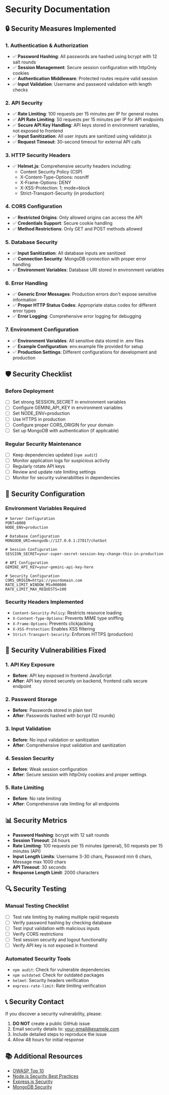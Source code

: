 # Security Documentation

## 🔒 Security Measures Implemented

### 1. **Authentication & Authorization**
- ✅ **Password Hashing**: All passwords are hashed using bcrypt with 12 salt rounds
- ✅ **Session Management**: Secure session configuration with httpOnly cookies
- ✅ **Authentication Middleware**: Protected routes require valid session
- ✅ **Input Validation**: Username and password validation with length checks

### 2. **API Security**
- ✅ **Rate Limiting**: 100 requests per 15 minutes per IP for general routes
- ✅ **API Rate Limiting**: 50 requests per 15 minutes per IP for API endpoints
- ✅ **Secure API Key Handling**: API keys stored in environment variables, not exposed to frontend
- ✅ **Input Sanitization**: All user inputs are sanitized using validator.js
- ✅ **Request Timeout**: 30-second timeout for external API calls

### 3. **HTTP Security Headers**
- ✅ **Helmet.js**: Comprehensive security headers including:
  - Content Security Policy (CSP)
  - X-Content-Type-Options: nosniff
  - X-Frame-Options: DENY
  - X-XSS-Protection: 1; mode=block
  - Strict-Transport-Security (in production)

### 4. **CORS Configuration**
- ✅ **Restricted Origins**: Only allowed origins can access the API
- ✅ **Credentials Support**: Secure cookie handling
- ✅ **Method Restrictions**: Only GET and POST methods allowed

### 5. **Database Security**
- ✅ **Input Sanitization**: All database inputs are sanitized
- ✅ **Connection Security**: MongoDB connection with proper error handling
- ✅ **Environment Variables**: Database URI stored in environment variables

### 6. **Error Handling**
- ✅ **Generic Error Messages**: Production errors don't expose sensitive information
- ✅ **Proper HTTP Status Codes**: Appropriate status codes for different error types
- ✅ **Error Logging**: Comprehensive error logging for debugging

### 7. **Environment Configuration**
- ✅ **Environment Variables**: All sensitive data stored in .env files
- ✅ **Example Configuration**: env.example file provided for setup
- ✅ **Production Settings**: Different configurations for development and production

## 🛡️ Security Checklist

### Before Deployment
- [ ] Set strong SESSION_SECRET in environment variables
- [ ] Configure GEMINI_API_KEY in environment variables
- [ ] Set NODE_ENV=production
- [ ] Use HTTPS in production
- [ ] Configure proper CORS_ORIGIN for your domain
- [ ] Set up MongoDB with authentication (if applicable)

### Regular Security Maintenance
- [ ] Keep dependencies updated (`npm audit`)
- [ ] Monitor application logs for suspicious activity
- [ ] Regularly rotate API keys
- [ ] Review and update rate limiting settings
- [ ] Monitor for security vulnerabilities in dependencies

## 🔧 Security Configuration

### Environment Variables Required
```env
# Server Configuration
PORT=8000
NODE_ENV=production

# Database Configuration
MONGODB_URI=mongodb://127.0.0.1:27017/chatbot

# Session Configuration
SESSION_SECRET=your-super-secret-session-key-change-this-in-production

# API Configuration
GEMINI_API_KEY=your-gemini-api-key-here

# Security Configuration
CORS_ORIGIN=https://yourdomain.com
RATE_LIMIT_WINDOW_MS=900000
RATE_LIMIT_MAX_REQUESTS=100
```

### Security Headers Implemented
- `Content-Security-Policy`: Restricts resource loading
- `X-Content-Type-Options`: Prevents MIME type sniffing
- `X-Frame-Options`: Prevents clickjacking
- `X-XSS-Protection`: Enables XSS filtering
- `Strict-Transport-Security`: Enforces HTTPS (production)

## 🚨 Security Vulnerabilities Fixed

### 1. **API Key Exposure**
- **Before**: API key exposed in frontend JavaScript
- **After**: API key stored securely on backend, frontend calls secure endpoint

### 2. **Password Storage**
- **Before**: Passwords stored in plain text
- **After**: Passwords hashed with bcrypt (12 rounds)

### 3. **Input Validation**
- **Before**: No input validation or sanitization
- **After**: Comprehensive input validation and sanitization

### 4. **Session Security**
- **Before**: Weak session configuration
- **After**: Secure session with httpOnly cookies and proper settings

### 5. **Rate Limiting**
- **Before**: No rate limiting
- **After**: Comprehensive rate limiting for all endpoints

## 📊 Security Metrics

- **Password Hashing**: bcrypt with 12 salt rounds
- **Session Timeout**: 24 hours
- **Rate Limiting**: 100 requests per 15 minutes (general), 50 requests per 15 minutes (API)
- **Input Length Limits**: Username 3-30 chars, Password min 6 chars, Message max 1000 chars
- **API Timeout**: 30 seconds
- **Response Length Limit**: 2000 characters

## 🔍 Security Testing

### Manual Testing Checklist
- [ ] Test rate limiting by making multiple rapid requests
- [ ] Verify password hashing by checking database
- [ ] Test input validation with malicious inputs
- [ ] Verify CORS restrictions
- [ ] Test session security and logout functionality
- [ ] Verify API key is not exposed in frontend

### Automated Security Tools
- `npm audit`: Check for vulnerable dependencies
- `npm outdated`: Check for outdated packages
- `helmet`: Security headers verification
- `express-rate-limit`: Rate limiting verification

## 📞 Security Contact

If you discover a security vulnerability, please:
1. **DO NOT** create a public GitHub issue
2. Email security details to: your-email@example.com
3. Include detailed steps to reproduce the issue
4. Allow 48 hours for initial response

## 📚 Additional Resources

- [OWASP Top 10](https://owasp.org/www-project-top-ten/)
- [Node.js Security Best Practices](https://nodejs.org/en/docs/guides/security/)
- [Express.js Security](https://expressjs.com/en/advanced/best-practices-security.html)
- [MongoDB Security](https://docs.mongodb.com/manual/security/) 